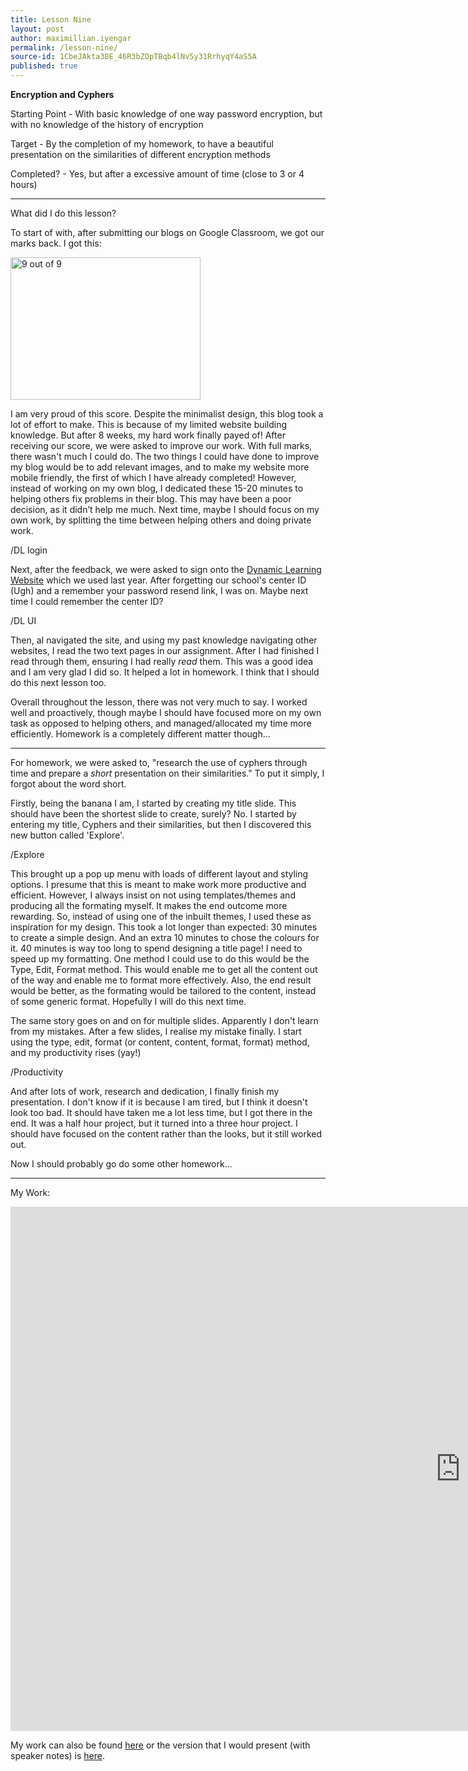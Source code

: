 ```yaml
---
title: Lesson Nine
layout: post
author: maximillian.iyengar
permalink: /lesson-nine/
source-id: 1CbeJAkta38E_46R3bZOpTBqb4lNv5y31RrhyqY4aS5A
published: true
---
```

**Encryption and Cyphers**

 

Starting Point - With basic knowledge of one way password encryption, but with no knowledge of the history of encryption

Target - By the completion of my homework, to have a beautiful presentation on the similarities of different encryption methods

Completed? - Yes, but after a excessive amount of time (close to 3 or 4 hours)

***

What did I do this lesson?

To start of with, after submitting our blogs on Google Classroom, we got our marks back. I got this:

<img src="https://Blue-Dot.github.io/_images/Lesson_Nine/Google_Classroom_Score.png" alt="9 out of 9" style="width:304px;height:228px;">

I am very proud of this score. Despite the minimalist design, this blog took a lot of effort to make. This is because of my limited website building knowledge. But after 8 weeks, my hard work finally payed of! After receiving our score, we were asked to improve our work. With full marks, there wasn't much I could do. The two things I could have done to improve my blog would be to add relevant images, and to make my website more mobile friendly, the first of which I have already completed! However, instead of working on my own blog, I dedicated these 15-20 minutes to helping others fix problems in their blog. This may have been a poor decision, as it didn’t help me much. Next time, maybe I should focus on my own work, by splitting the time between helping others and doing private work.

/DL login

Next, after the feedback, we were asked to sign onto the <a href="http://my.dynamic-learning.co.uk">Dynamic Learning Website</a> which we used last year. After forgetting our school's center ID (Ugh) and a remember your password resend link, I was on. Maybe next time I could remember the center ID?

/DL UI

Then, aI navigated the site, and using my past knowledge navigating other websites, I read the two text pages in our assignment. After I had finished I read through them, ensuring I had really *read* them. This was a good idea and I am very glad I did so. It helped a lot in homework. I think that I should do this next lesson too.

Overall throughout the lesson, there was not very much to say. I worked well and proactively, though maybe I should have focused more on my own task as opposed to helping others, and managed/allocated my time more efficiently. Homework is a completely different matter though…

***

For homework, we were asked to, "research the use of cyphers through time and prepare a *short* presentation on their similarities." To put it simply, I forgot about the word short.

Firstly, being the banana I am, I started by creating my title slide. This should have been the shortest slide to create, surely? No. I started by entering my title, Cyphers and their similarities, but then I discovered this new button called 'Explore'.

/Explore

This brought up a pop up menu with loads of different layout and styling options. I presume that this is meant to make work more productive and efficient. However, I always insist on not using templates/themes and producing all the formating myself. It makes the end outcome more rewarding. So, instead of using one of the inbuilt themes, I used these as inspiration for my design. This took a lot longer than expected: 30 minutes to create a simple design. And an extra 10 minutes to chose the colours for it. 40 minutes is way too long to spend designing a title page! I need to speed up my formatting. One method I could use to do this would be the Type, Edit, Format method. This would enable me to get all the content out of the way and enable me to format more effectively. Also, the end result would be better, as the formating would be tailored to the content, instead of some generic format. Hopefully I will do this next time.

The same story goes on and on for multiple slides. Apparently I don't learn from my mistakes. After a few slides, I realise my mistake finally. I start using the type, edit, format (or content, content, format, format) method, and my productivity rises (yay!)

/Productivity

And after lots of work, research and dedication, I finally finish my presentation. I don't know if it is because I am tired, but I think it doesn't look too bad. It should have taken me a lot less time, but I got there in the end. It was a half hour project, but it turned into a three hour project. I should have focused on the content rather than the looks, but it still worked out. 

Now I should probably go do some other homework...

***

My Work:

<iframe src="https://docs.google.com/presentation/d/1PR0rbrg6P-9HdZs51luvo1wFZ_PnfrN9UBbyC1_NNMc/embed?start=false&loop=false&delayms=5000" frameborder="0" width="1440" height="839" allowfullscreen="true" mozallowfullscreen="true" webkitallowfullscreen="true"></iframe>

My work can also be found <a href="https://docs.google.com/presentation/d/1PR0rbrg6P-9HdZs51luvo1wFZ_PnfrN9UBbyC1_NNMc/edit?usp=sharing">here</a> or the version that I would present (with speaker notes) is <a href="[https://docs.google.com/presentation/d/1aHQ1N9zOb77KBBdKuWgwYcQ7OjC_tygajet2u23oz-w/edit?usp=sharing](https://docs.google.com/presentation/d/1aHQ1N9zOb77KBBdKuWgwYcQ7OjC_tygajet2u23oz-w/edit?usp=sharing)">here</a>.

